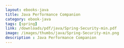 ```yaml
---
layout: ebooks-java
title: Java Performance Companion 
category: ebook-java
tags: [spring]
link: /downloads/pdf/java/Spring-Security-min.pdf 
image: /images/thumbs/java/Spring-Security-min.png
description : Java Performance Companion 
---
```












